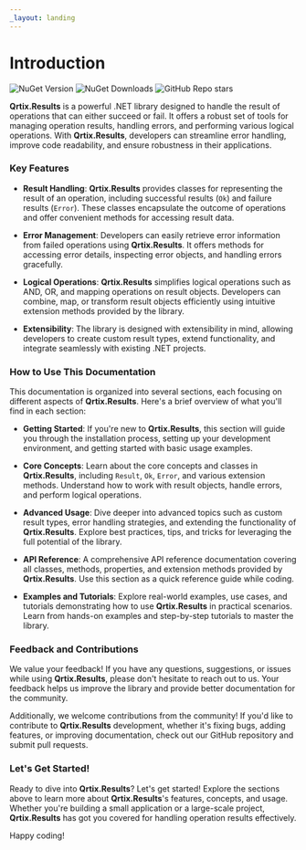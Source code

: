 ```yaml
---
_layout: landing
---
```


# Introduction

![NuGet Version](https://img.shields.io/nuget/v/Qrtix.Results?logo=nuget)
![NuGet Downloads](https://img.shields.io/nuget/dt/Qrtix.Results?style=flat&logo=nuget)
![GitHub Repo stars](https://img.shields.io/github/stars/Q-rtix/Results?style=flat&logo=github)

**Qrtix.Results** is a powerful .NET library designed to handle the result of operations that can either succeed or fail. It
offers a robust set of tools for managing operation results, handling errors, and performing various logical operations.
With **Qrtix.Results**, developers can streamline error handling, improve code readability, and ensure robustness in their
applications.

### Key Features

- **Result Handling**: **Qrtix.Results** provides classes for representing the result of an operation, including successful
  results (`Ok`) and failure results (`Error`). These classes encapsulate the outcome of operations and offer convenient
  methods for accessing result data.

- **Error Management**: Developers can easily retrieve error information from failed operations using **Qrtix.Results**. It
  offers methods for accessing error details, inspecting error objects, and handling errors gracefully.

- **Logical Operations**: **Qrtix.Results** simplifies logical operations such as AND, OR, and mapping operations on result
  objects. Developers can combine, map, or transform result objects efficiently using intuitive extension methods
  provided by the library.

- **Extensibility**: The library is designed with extensibility in mind, allowing developers to create custom result
  types, extend functionality, and integrate seamlessly with existing .NET projects.

### How to Use This Documentation

This documentation is organized into several sections, each focusing on different aspects of **Qrtix.Results**. Here's a
brief overview of what you'll find in each section:

- **Getting Started**: If you're new to **Qrtix.Results**, this section will guide you through the installation process,
  setting up your development environment, and getting started with basic usage examples.

- **Core Concepts**: Learn about the core concepts and classes in **Qrtix.Results**, including `Result`, `Ok`, `Error`, and
  various extension methods. Understand how to work with result objects, handle errors, and perform logical operations.

- **Advanced Usage**: Dive deeper into advanced topics such as custom result types, error handling strategies, and
  extending the functionality of **Qrtix.Results**. Explore best practices, tips, and tricks for leveraging the full
  potential of the library.

- **API Reference**: A comprehensive API reference documentation covering all classes, methods, properties, and
  extension methods provided by **Qrtix.Results**. Use this section as a quick reference guide while coding.

- **Examples and Tutorials**: Explore real-world examples, use cases, and tutorials demonstrating how to use
  **Qrtix.Results** in practical scenarios. Learn from hands-on examples and step-by-step tutorials to master the library.

### Feedback and Contributions

We value your feedback! If you have any questions, suggestions, or issues while using **Qrtix.Results**, please don't
hesitate to reach out to us. Your feedback helps us improve the library and provide better documentation for the
community.

Additionally, we welcome contributions from the community! If you'd like to contribute to **Qrtix.Results** development,
whether it's fixing bugs, adding features, or improving documentation, check out our GitHub repository and submit pull
requests.

### Let's Get Started!

Ready to dive into **Qrtix.Results**? Let's get started! Explore the sections above to learn more about **Qrtix.Results**'s
features, concepts, and usage. Whether you're building a small application or a large-scale project, **Qrtix.Results** has
got you covered for handling operation results effectively.

Happy coding!
